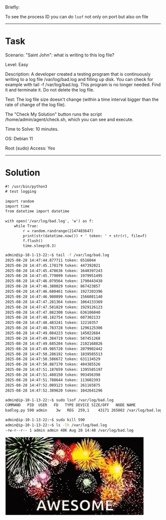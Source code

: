 Briefly:

To see the process ID you can do `lsof` not only on port but also on file

---
# Task

Scenario: "Saint John": what is writing to this log file?

Level: Easy

Description: A developer created a testing program that is continuously writing to a log file /var/log/bad.log and filling up disk. You can check for example with tail -f /var/log/bad.log.
This program is no longer needed. Find it and terminate it. Do not delete the log file.

Test: The log file size doesn't change (within a time interval bigger than the rate of change of the log file).

The "Check My Solution" button runs the script /home/admin/agent/check.sh, which you can see and execute.

Time to Solve: 10 minutes.

OS: Debian 11

Root (sudo) Access: Yes

---

# Solution
```python3
#! /usr/bin/python3
# test logging

import random
import time
from datetime import datetime

with open('/var/log/bad.log', 'w') as f:
    while True:
        r = random.randrange(2147483647)
        print(str(datetime.now()) + ' token: ' + str(r), file=f)
        f.flush()
        time.sleep(0.3)
```

```bash
admin@ip-10-1-13-22:~$ tail -f /var/log/bad.log
2025-08-28 14:47:44.877711 token: 6516044
2025-08-28 14:47:45.178179 token: 447392021
2025-08-28 14:47:45.478636 token: 1640397243
2025-08-28 14:47:45.779099 token: 1979951495
2025-08-28 14:47:46.079564 token: 1790443438
2025-08-28 14:47:46.380029 token: 867423857
2025-08-28 14:47:46.680461 token: 1927203396
2025-08-28 14:47:46.980899 token: 1566081140
2025-08-28 14:47:47.281364 token: 1064133369
2025-08-28 14:47:47.581829 token: 1929126123
2025-08-28 14:47:47.882300 token: 636106040
2025-08-28 14:47:48.182754 token: 607302133
2025-08-28 14:47:48.483241 token: 12210357
2025-08-28 14:47:48.783728 token: 1296125306
2025-08-28 14:47:49.084223 token: 145022684
2025-08-28 14:47:49.384719 token: 587451268
2025-08-28 14:47:49.685204 token: 2102168826
2025-08-28 14:47:49.985720 token: 2079902442
2025-08-28 14:47:50.286192 token: 1839585513
2025-08-28 14:47:50.586672 token: 631134529
2025-08-28 14:47:50.887170 token: 404385526
2025-08-28 14:47:51.187659 token: 1395585197
2025-08-28 14:47:51.488150 token: 993456398
2025-08-28 14:47:51.788644 token: 113602393
2025-08-28 14:47:52.089123 token: 261165875
2025-08-28 14:47:52.389620 token: 1042641296
```

```bash
admin@ip-10-1-13-22:~$ sudo lsof /var/log/bad.log
COMMAND   PID  USER   FD   TYPE DEVICE SIZE/OFF   NODE NAME
badlog.py 590 admin    3w   REG  259,1    43171 265802 /var/log/bad.log
```

```bash
admin@ip-10-1-13-22:~$ sudo kill 590
admin@ip-10-1-13-22:~$ ls -lh /var/log/bad.log
-rw-r--r-- 1 admin admin 48K Aug 28 14:48 /var/log/bad.log
```

![img.png](../images/img.png)